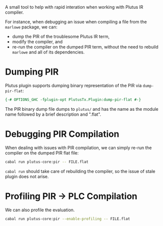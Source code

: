 A small tool to help with rapid interation when working with Plutus IR compiler.

For instance, when debugging an issue when compiling a file from the `marlowe`
package, we can:

- dump the PIR of the troublesome Plutus IR term,
- modify the compiler, and
- re-run the compiler on the dumped PIR term, without the need to rebuild
  `marlowe` and all of its dependencies.

# Dumping PIR

Plutus plugin supports dumping binary representation of the PIR via `dump-pir-flat`:

```haskell
{-# OPTIONS_GHC -fplugin-opt PlutusTx.Plugin:dump-pir-flat #-}
```

The PIR binary dump file dumps to `plutus/` and has the name as the module name followed by a brief description and ".flat".
# Debugging PIR Compilation

When dealing with issues with PIR compilation, we can simply re-run the
compiler on the dumped PIR flat file:

```bash
cabal run plutus-core:pir -- FILE.flat
```

`cabal run` should take care of rebuilding the compiler, so the issue of stale
plugin does not arise.

# Profiling PIR -> PLC Compilation

We can also profile the evaluation.

```bash
cabal run plutus-core:pir --enable-profiling -- FILE.flat
```

